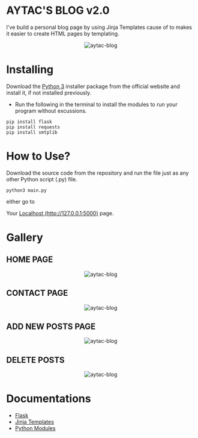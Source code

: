 # AYTAC'S BLOG v2.0

I've build a personal blog page by using Jinja Templates cause of to makes it easier to create HTML pages by templating.

<p align="center">
  <img src="https://im.ezgif.com/tmp/ezgif-1-78b6704f6f.gif" alt="aytac-blog"/>
</p>

# Installing
Download the [Python 3](https://python.org) installer package from the official website and install it, if not installed previously.

* Run the following in the terminal to install the modules to run your program without excussions.
```
pip install flask
pip install requests
pip install smtplib
```

# How to Use?

Download the source code from the repository and run the file just as any other Python script (.py) file.
```
python3 main.py
```
either go to

Your [Localhost (http://127.0.0.1:5000)](http://127.0.0.1:5000) page.

# Gallery

## HOME PAGE
<p align="center">
  <img src="https://im.ezgif.com/tmp/ezgif-1-78b6704f6f.gif" alt="aytac-blog"/>
</p>

## CONTACT PAGE

<p align="center">
  <img src="https://i.ibb.co/yVcTSNV/Screenshot-2022-05-07-at-15-15-04.png" alt="aytac-blog"/>
</p>

## ADD NEW POSTS PAGE

<p align="center">
  <img src="https://i.ibb.co/yVcTSNV/Screenshot-2022-05-07-at-15-15-04.png" alt="aytac-blog"/>
</p>


## DELETE POSTS


<p align="center">
  <img src="https://im.ezgif.com/tmp/ezgif-1-a31ec1aaef.webp" alt="aytac-blog"/>
</p>



# Documentations

* [Flask](https://flask.palletsprojects.com/en/2.1.x/)
* [Jinja Templates](https://jinja.palletsprojects.com/en/3.1.x/)
* [Python Modules](https://www.pypi.org)



